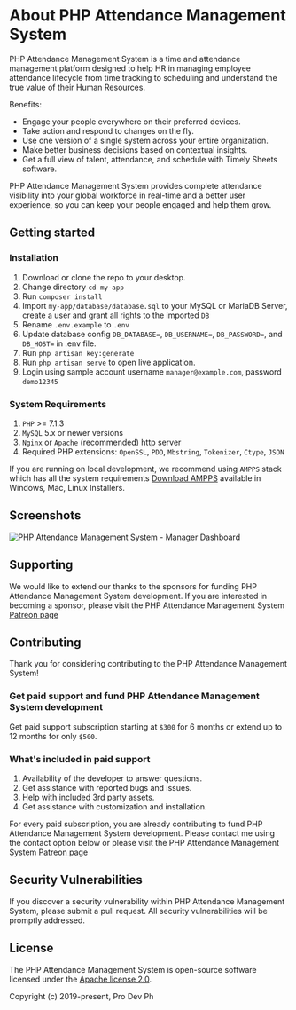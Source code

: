 # About PHP Attendance Management System

PHP Attendance Management System is a time and attendance management platform designed to help HR in managing employee attendance lifecycle from time tracking to scheduling and understand the true value of their Human Resources.

Benefits:

- Engage your people everywhere on their preferred devices.
- Take action and respond to changes on the fly.
- Use one version of a single system across your entire organization.
- Make better business decisions based on contextual insights.
- Get a full view of talent, attendance, and schedule with Timely Sheets software.

PHP Attendance Management System provides complete attendance visibility into your global workforce in real-time and a better user experience, so you can keep your people engaged and help them grow.

## Getting started

### Installation

1. Download or clone the repo to your desktop.
2. Change directory `cd my-app`
3. Run `composer install`
4. Import `my-app/database/database.sql` to your MySQL or MariaDB Server, create a user and grant all rights to the imported `DB`
5. Rename `.env.example` to `.env`
6. Update database config `DB_DATABASE=`, `DB_USERNAME=`, `DB_PASSWORD=`, and `DB_HOST=` in .env file.
7. Run `php artisan key:generate`
8. Run `php artisan serve` to open live application.
9. Login using sample account username `manager@example.com`, password `demo12345`

### System Requirements

1. `PHP` >= 7.1.3
2. `MySQL` 5.x or newer versions
3. `Nginx` or `Apache` (recommended) http server
4. Required PHP extensions: `OpenSSL`, `PDO`, `Mbstring`, `Tokenizer`, `Ctype`, `JSON`

If you are running on local development, we recommend using `AMPPS` stack which has all the system requirements [Download AMPPS](https://www.ampps.com/downloads) available in Windows, Mac, Linux Installers.

## Screenshots
![PHP Attendance Management System - Manager Dashboard](https://i.postimg.cc/5NbGZpJY/manager-dashboard.png)

## Supporting 

We would like to extend our thanks to the sponsors for funding PHP Attendance Management System development. If you are interested in becoming a sponsor, please visit the PHP Attendance Management System [Patreon page](https://github.com/mralexisluna/php-attendance-management-system)

## Contributing

Thank you for considering contributing to the PHP Attendance Management System!

### Get paid support and fund PHP Attendance Management System development

Get paid support subscription starting at `$300` for 6 months or extend up to 12 months for only `$500`.

### What's included in paid support

1. Availability of the developer to answer questions.
2. Get assistance with reported bugs and issues.
3. Help with included 3rd party assets.
4. Get assistance with customization and installation.

For every paid subscription, you are already contributing to fund PHP Attendance Management System development. Please contact me using the contact option below or please visit the PHP Attendance Management System [Patreon page](https://github.com/mralexisluna/php-attendance-management-system)

## Security Vulnerabilities

If you discover a security vulnerability within PHP Attendance Management System, please submit a pull request. All security vulnerabilities will be promptly addressed.

## License

The PHP Attendance Management System is open-source software licensed under the [Apache license 2.0](http://www.apache.org/licenses/LICENSE-2.0).

Copyright (c) 2019-present, Pro Dev Ph
